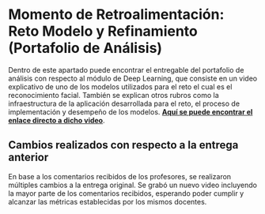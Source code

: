 # Momento de Retroalimentación: Reto Modelo y Refinamiento (Portafolio de Análisis)
Dentro de este apartado puede encontrar el entregable del portafolio de análisis con respecto al módulo de Deep Learning, que consiste en un video explicativo de uno de los modelos utilizados para el reto el cual es el reconocimiento facial. También se explican otros rubros como la infraestructura de la aplicación desarrollada para el reto, el proceso de implementación y desempeño de los modelos. **[Aquí se puede encontrar el enlace directo a dicho video](https://drive.google.com/file/d/18MgylZbi4VWTU7uukrFoVxliTn5GP2Is/view?usp=share_link)**.

## Cambios realizados con respecto a la entrega anterior
En base a los comentarios recibidos de los profesores, se realizaron múltiples cambios a la entrega original. Se grabó un nuevo video incluyendo la mayor parte de los comentarios recibidos, esperando poder cumplir y alcanzar las métricas establecidas por los mismos docentes.